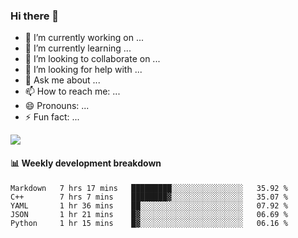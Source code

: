 ### Hi there 👋

<!--
**kktao/kktao** is a ✨ _special_ ✨ repository because its `README.md` (this file) appears on your GitHub profile.

Here are some ideas to get you started:
-->

- 🔭 I’m currently working on ...
- 🌱 I’m currently learning ...
- 👯 I’m looking to collaborate on ...
- 🤔 I’m looking for help with ...
- 💬 Ask me about ...
- 📫 How to reach me: ...
- 😄 Pronouns: ...
- ⚡ Fun fact: ...


![](https://github-readme-stats.vercel.app/api?username=kktao)



#### :bar_chart: Weekly development breakdown

<!--START_SECTION:waka-->
```text
Markdown   7 hrs 17 mins   █████████░░░░░░░░░░░░░░░░   35.92 % 
C++        7 hrs 7 mins    ████████▓░░░░░░░░░░░░░░░░   35.07 % 
YAML       1 hr 36 mins    ██░░░░░░░░░░░░░░░░░░░░░░░   07.92 % 
JSON       1 hr 21 mins    █▓░░░░░░░░░░░░░░░░░░░░░░░   06.69 % 
Python     1 hr 15 mins    █▓░░░░░░░░░░░░░░░░░░░░░░░   06.16 % 
```
<!--END_SECTION:waka-->
